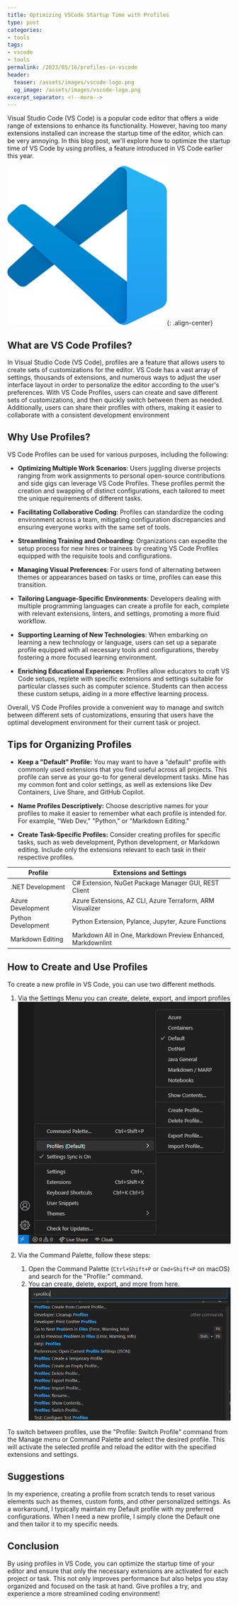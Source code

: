 ```yaml
---
title: Optimizing VSCode Startup Time with Profiles
type: post
categories:
- tools
tags:
- vscode
- tools
permalink: /2023/05/16/profiles-in-vscode
header:
  teaser: /assets/images/vscode-logo.png
  og_image: /assets/images/vscode-logo.png
excerpt_separator: <!--more-->
---
```


Visual Studio Code (VS Code) is a popular code editor that offers a wide range of extensions to enhance its functionality. However, having too many extensions installed can increase the startup time of the editor, which can be very annoying. In this blog post, we'll explore how to optimize the startup time of VS Code by using profiles, a feature introduced in VS Code earlier this year.
<!--more-->
![vscode logo](/assets/images/vscode-logo.png){: .align-center}

## What are VS Code Profiles?

In Visual Studio Code (VS Code), profiles are a feature that allows users to create sets of customizations for the editor. VS Code has a vast array of settings, thousands of extensions, and numerous ways to adjust the user interface layout in order to personalize the editor according to the user's preferences. With VS Code Profiles, users can create and save different sets of customizations, and then quickly switch between them as needed. Additionally, users can share their profiles with others, making it easier to collaborate with a consistent development environment

## Why Use Profiles?

VS Code Profiles can be used for various purposes, including the following:

- **Optimizing Multiple Work Scenarios**: Users juggling diverse projects ranging from work assignments to personal open-source contributions and side gigs can leverage VS Code Profiles. These profiles permit the creation and swapping of distinct configurations, each tailored to meet the unique requirements of different tasks.

- **Facilitating Collaborative Coding**: Profiles can standardize the coding environment across a team, mitigating configuration discrepancies and ensuring everyone works with the same set of tools.

- **Streamlining Training and Onboarding**: Organizations can expedite the setup process for new hires or trainees by creating VS Code Profiles equipped with the requisite tools and configurations.

- **Managing Visual Preferences**: For users fond of alternating between themes or appearances based on tasks or time, profiles can ease this transition.

- **Tailoring Language-Specific Environments**: Developers dealing with multiple programming languages can create a profile for each, complete with relevant extensions, linters, and settings, promoting a more fluid workflow.

- **Supporting Learning of New Technologies**: When embarking on learning a new technology or language, users can set up a separate profile equipped with all necessary tools and configurations, thereby fostering a more focused learning environment.

- **Enriching Educational Experiences**: Profiles allow educators to craft VS Code setups, replete with specific extensions and settings suitable for particular classes such as computer science. Students can then access these custom setups, aiding in a more effective learning process.

Overall, VS Code Profiles provide a convenient way to manage and switch between different sets of customizations, ensuring that users have the optimal development environment for their current task or project.

## Tips for Organizing Profiles

- **Keep a "Default" Profile:** You may want to have a "default" profile with commonly used extensions that you find useful across all projects. This profile can serve as your go-to for general development tasks. Mine has my common font and color settings, as well as extensions like Dev Containers, Live Share, and GitHub Copilot.

- **Name Profiles Descriptively:** Choose descriptive names for your profiles to make it easier to remember what each profile is intended for. For example, "Web Dev," "Python," or "Markdown Editing."

- **Create Task-Specific Profiles:** Consider creating profiles for specific tasks, such as web development, Python development, or Markdown editing. Include only the extensions relevant to each task in their respective profiles.

| Profile | Extensions and Settings |
| --- | --- |
| .NET Development | C# Extension, NuGet Package Manager GUI, REST Client |
| Azure Development | Azure Extensions, AZ CLI, Azure Terraform, ARM Visualizer |
| Python Development | Python Extension, Pylance, Jupyter, Azure Functions |
| Markdown Editing | Markdown All in One, Markdown Preview Enhanced, Markdownlint |

## How to Create and Use Profiles

To create a new profile in VS Code, you can use two different methods.

1) Via the Settings Menu you can create, delete, export, and import profiles
    ![image.png](/assets/images/vscode-profiles-manage.png)

2) Via the Command Palette, follow these steps:

    1. Open the Command Palette (`Ctrl+Shift+P` or `Cmd+Shift+P` on macOS) and search for the "Profile:" command.
    2. You can create, delete, export, and more from here.
    ![Palette](/assets/images/vscode-profiles-palette.png)

To switch between profiles, use the "Profile: Switch Profile" command from the Manage menu or Command Palette and select the desired profile. This will activate the selected profile and reload the editor with the specified extensions and settings.

## Suggestions

In my experience, creating a profile from scratch tends to reset various elements such as themes, custom fonts, and other personalized settings. As a workaround, I typically maintain my Default profile with my preferred configurations. When I need a new profile, I simply clone the Default one and then tailor it to my specific needs.

## Conclusion

By using profiles in VS Code, you can optimize the startup time of your editor and ensure that only the necessary extensions are activated for each project or task. This not only improves performance but also helps you stay organized and focused on the task at hand. Give profiles a try, and experience a more streamlined coding environment!
